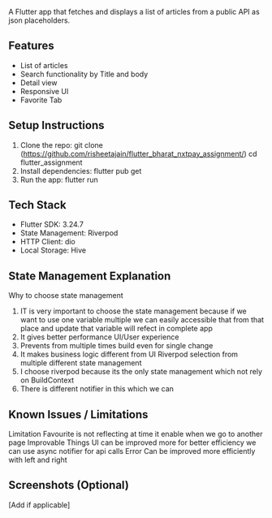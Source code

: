 A Flutter app that fetches and displays a list of articles from a public
API as json placeholders.
## Features
- List of articles
- Search functionality by Title and body
- Detail view
- Responsive UI
- Favorite Tab
## Setup Instructions
1. Clone the repo:
git clone (https://github.com/risheetajain/flutter_bharat_nxtpay_assignment/)
cd flutter_assignment
2. Install dependencies:
flutter pub get
3. Run the app:
flutter run
## Tech Stack
- Flutter SDK: 3.24.7
- State Management: Riverpod
- HTTP Client: dio
- Local Storage: Hive

## State Management Explanation
Why to choose state management
1. IT is very important to choose the state management because if we want to use one variable multiple we can easily accessible that from that place and update that variable will refect in complete app 
2. It gives better performance UI/User experience
3. Prevents from multiple times build even for single change
4. It makes business logic different from UI
Riverpod selection from multiple different state management
1. I choose riverpod because its the only state management which not rely on BuildContext
2. There is different notifier in this which we can 


## Known Issues / Limitations
Limitation
Favourite is not reflecting at time it enable when we go to another page
Improvable Things
UI can be improved more for better efficiency we can use async notifier for api calls
Error Can be improved more efficiently with left and right

## Screenshots (Optional)
[Add if applicable]